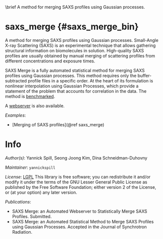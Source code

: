 \brief A method for merging SAXS profiles using Gaussian processes.

saxs_merge {#saxs_merge_bin}
==========

A method for merging SAXS profiles using Gaussian processes.
Small-Angle X-ray Scattering (SAXS) is an experimental technique that allows
gathering structural information on biomolecules in solution. High-quality
SAXS profiles are usually obtained by manual merging of scattering profiles
from different concentrations and exposure times.

SAXS Merge is a fully automated statistical method for merging SAXS profiles
using Gaussian processes. This method requires only the buffer-subtracted
profile files in a specific order. At the heart of its formulation is
nonlinear interpolation using Gaussian Processes, which provide a statement
of the problem that accounts for correlation in the data.
The method is [benchmarked](https://salilab.org/saxsmerge/benchmark).

A [webserver](https://salilab.org/saxsmerge) is also available.

_Examples_:
 - [Merging of SAXS profiles](@ref saxs_merge)

# Info

_Author(s)_: Yannick Spill, Seong Joong Kim, Dina Schneidman-Duhovny

_Maintainer_: `yannickspill`

_License_: [LGPL](https://www.gnu.org/licenses/old-licenses/lgpl-2.1.html)
This library is free software; you can redistribute it and/or
modify it under the terms of the GNU Lesser General Public
License as published by the Free Software Foundation; either
version 2 of the License, or (at your option) any later version.

_Publications_:
 - SAXS Merge: an Automated Webserver to Statistically Merge SAXS Profiles. Submitted.
 - SAXS Merge: an Automated Statistical Method to Merge SAXS Profiles using Gaussian Processes. Accepted in the Journal of Synchrotron Radiation.
